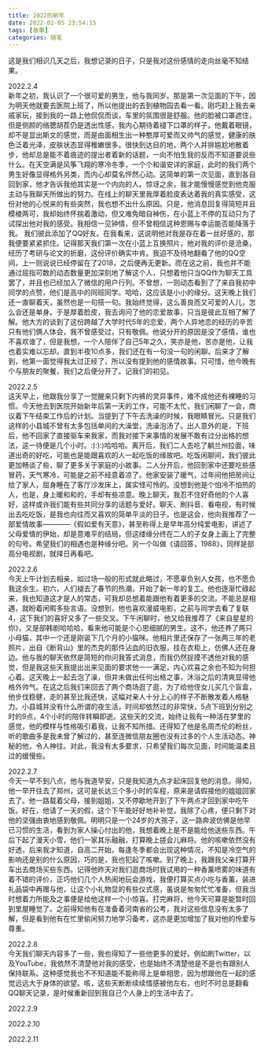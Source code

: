 ```yaml
---
title: 2022的新年
date: 2022-02-05 23:54:15
tags: [故事]
categories: 随笔
---
```

这是我们相识几天之后，我想记录的日子，只是我对这份感情的走向丝毫不知结果。

2022.2.4<br/>新年之初，我认识了一个很可爱的男生，他与我同岁。那是第一次见面的下午，因为明天他就要去医院上班了，所以他提出的去到植物园去看一看。刚巧赶上我去亲戚家玩，接到我的一路上他侃侃而谈，车里的氛围很是舒服。他的脸被口罩遮住，但是侧颜的络腮胡茬仍是透出性感，我内心期待着褪下口罩的样子。他戴着眼镜，却不是显出斯文的感觉，而是由面相生出一种憨厚可爱而又帅气的感觉，健康的肤色泛着光泽，皮肤状态显得稚嫩很多。很快到达目的地，两个人并排尴尬地散着步，他却总是能不着痕迹的提出者着新的话题，一向不怕生我的反而不知道要说些什么。在天空满是风筝飞翔的寒冷冬季，一个个和谐安详的家庭，此时的我们两个男生好像显得格外另类，而内心却莫名怦然心动。这简单的第一次见面，直到各自回到家，他才告诉我他其实是一个内向的人。惊讶之余，我才能慢慢感觉到他克服主动与我聊天所做出的努力。在线上的聊天里我厚着脸皮表达着我的真实感受，这份对他的心悦来的有些突然，我也想不出什么原因。只是，他消息回复得简短并且模棱两可，我却始终怀揣着激动，但又难免暗自神伤，在小蓝上不停的互动只为了试探出他对我的感受。我相信一见钟情，但不曾相信这种恩赐与幸运能否能降落于我。<!-- more -->
我们彼此添加了QQ好友。在我看来，这说明他对我是存在着一丝好感的，那我便要紧紧抓住。记得那天我们第一次在小蓝上互换照片，他对我的评价是沧桑，经历了考研与论文的折磨，这份评价确实中肯。我迫不及待地翻看了他的QQ空间，上一则说说已经停留在了2018，之后便再无更新。而在这之前，我也并不能通过屈指可数的动态数量更加深刻地了解这个人，只想着他只当QQ作为聊天工具罢了，并且也已经加入了微信的用户行列。不曾想，一则动态看到了了来自我初中同学的点赞，他们是高中的同班同学。哈哈，这应该是小小的缘分。这天晚上我们还一直聊着天，虽然也是一句搭一句。我始终觉得，这么善良而又可爱的人儿，怎么会还是单身。于是厚着脸皮，我去询问了他的恋爱故事，只当是彼此互相了解了解。他大方的谈到了这份跨越了大学时代5年的恋爱，两个人异地恋的经历的辛苦只有他们俩人体会，我不曾感受过，只有敬佩。他说分开的原因是没了感情，谁也不喜欢谁了，但是我想，一个人陪伴了自己5年之久，笑亦是他，苦亦是他，让我也着实难以忘却。直到半夜10点多，我们还在有一句没一句的闲聊。后来才了解到，他第一面觉得我太过正经了，所以没有提到他的感情故事。只可惜，他今晚有个与朋友的聚餐，我们之后便分开了。记我们的初见。

2022.2.5<br/>这天早上，他跟我分享了一觉醒来只剩下内裤的灵异事件，难不成他还有裸睡的习惯。今天他去到医院开始新年后第一天的工作，可能不太忙，我们闲聊了一会，商议着下午结束工作后的计划。当提到了下午去洗澡的时候，我眼睛冒光。只是我们这样的小县城不曾有太多包括单间的大澡堂，洗澡泡汤了。出人意外的是，下班后，他不回家了直接驱车来我家，而我对接下来事情的发展不敢有过分出格的想法，这一待便是几个小时。:):):)哈哈哈。离开后，我们二人去吃了躺兰州拉面，味道出奇的好吃，可能也是能跟喜欢的人一起吃饭的缘故吧。吃饭闲聊间，我们彼此更加畅谈了些，聊了更多关于家庭的小故事。二人分开后，他回到家中还要吃些感冒药，天气寒冷，可能是之前不经意着凉了。他家安装了暖气，过年间他把房间让给了家人，屈身睡在了客厅沙发床上，属实怪可怜的。没想到他是个怕冷不怕热的人，也是，身上暖和和的，手却有些凉意。晚上聊天，我忍不住好奇他的个人喜好，这样或许我们能有些共同分享的话题与爱好。聊天、刷抖音、看电视，有时候出去吃吃饭，是我也向往而又喜欢的简单平淡的日子。也是这会，他向我推荐了一部爱情故事————《假如爱有天意》，甚至称得上是早年高分纯爱电影，讲述了父母爱情的伊始，却是意难平的结局，但这缕缘分终在二人的子女身上画上了完整的句号。希望我们的相遇也是种缘分吧。另一个叫做《请回答，1988》，同样是部高分电视剧，就择日再看吧。

2022.2.6<br/>今天上午计划去相亲，如过场一般的形式就此略过，不愿辜负别人女孩，也不愿负我这余生。初六，人们褪去了春节的热潮，开始了新一年的复工。他也逐渐忙碌起来，我也知道这才是人的常态，可我却总想着能跟他有着更多的交流。不能总是相遇，就盼着闲暇多些言语。没想到，他也喜欢漫威电影，之前与同学去看了复联4，这下我们的喜好又多了一些交叉。下午闲聊时，他又给我推荐了《来自星星的你》，又是部韩剧哈哈哈，看来他可能是个心思细腻的男生。这不，他还养了两只小母猫，其中一个还是刚诞下几个月的小猫咪。他相片里还保存了一张两三年的老照片，出自《断背山》里的杰克的那件沾血的旧衣服，挂在衣柜上，仿佛人还在身边。他与我的聊天依然是简短的你问我答式消息，而我仍然捉摸不透他对我的感觉，但是我这些天我提出出来见面的要求他一一满足，内心欢喜之余也不知为何担心着。这天晚上一起去泡了澡，但并未做出任何出格之事，沐浴之后的清爽显得他格外帅气。在这之后我们来回去了两个商场逛了逛，为了给他侄女儿买几个盲盒，他步伐稳健，走的甚至比我还快，这幅对亲人十分上心的样子不断散发着人格魅力。小县城并没有什么所谓的夜生活，时间却依然过的非常快，5点下班到分别之时的9点，4个小时的陪伴转瞬即逝。这些天的交流，始终让我有一种活在梦里的感觉，他的模样与性格吸引着我，让我不知所措。还得知了他是名周杰伦的粉丝，听的歌曲多是我未曾了解过的，甚至连微信朋友圈也没有过多的个人生活动态。神秘的他，令人神往。对此，我没有太多要求，只希望我们每次见面，时间能温柔且过的缓慢些。

2022.2.7<br/>今天一早不到八点，他与我道早安，只是我知道九点才起床回复他的消息。得知，他一早开往去了郑州，这可是长达三个多小时的车程，原来是请假接他的姐姐回家去了。他一路载着父母，接到姐姐，又不停歇地开到了下午两点才回到家中吃午饭。好在，他请了一天的假，这个下午能好好地补补觉，我除了心疼，便只剩下对他的坚强由衷地感到敬佩。明明只是一个24岁的大孩子，这一路奔波仿佛是他早已习惯的生活，看到为家人操心付出的他，我想着晚上是不是能给他送些东西。午后下起了漫天小雪，他们一家其乐融融，打算晚上搓会儿麻将。他的咳嗽依然没有好透，后来我才知道，自高二开始，每逢冬季都会出现这种情况，不知是冷空气的影响还是别的什么原因，巧的是，我也犯起了咳嗽。到了晚上，我跟我父亲打算开车出去商场买些东西。记得他昨天对我们逛商场时我试用的一种香薰喷雾的味道有着不错的评价，正巧他们几个人热闹地玩会游戏，我便打算买点小吃与香薰，装进礼品袋中再赠与他，让这个小礼物显的有些仪式感，虽说是匆匆忙忙准备，但我当时想着力所能及之事便是给他这样一个小惊喜。打完麻将，他今天可算是能暂时回到里屋睡觉了。之前得知他有在准备着河南省的公考，我对这些信息没有太多了解，但是看到他有在忙里偷闲努力地学习备考，这亦是更加增加了我对他的怜爱与尊重。

2022.2.8<br/>今天我们聊天内容多了一些，我也得知了一些他更多的爱好。例如刷Twitter，以及YouTube，我依然不清楚他对我的感受，也是始终不清楚他是不是也有跟别人保持联系。这种感觉我也不不知道能不能称得上是单相思，因为想跟他在一起的感觉远远大于身体的欲望。咳，这些天断断续续情感被他左右，也时不时总是翻看QQ聊天记录，是时候重新回到我自己个人身上的生活中去了。

2022.2.9<br/>

2022.2.10<br/>

2022.2.11<br/>